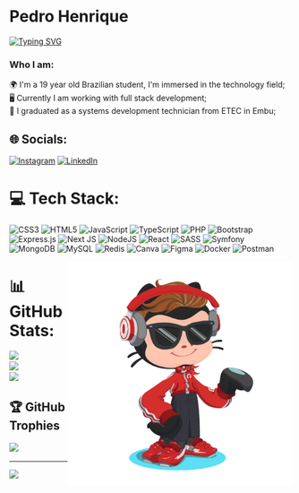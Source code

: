 # Pedro Henrique
[![Typing SVG](https://readme-typing-svg.herokuapp.com?font=Fira+Code&pause=1000&random=false&width=435&lines=Hello+there!%F0%9F%91%8B;Welcome+to+my+Github+!+%E2%9C%A8;Nice+to+meet+you+!%F0%9F%98%8A)](https://git.io/typing-svg)
### Who I am:
🌍 I'm a 19 year old Brazilian student, I'm immersed in the technology field;<br>🖥️ Currently I am working with full stack development;<br>🏫 I graduated as a systems development technician from ETEC in Embu;<br>


## 🌐 Socials:
[![Instagram](https://img.shields.io/badge/Instagram-%23E4405F.svg?logo=Instagram&logoColor=white)](https://instagram.com/p_19hgs) [![LinkedIn](https://img.shields.io/badge/LinkedIn-%230077B5.svg?logo=linkedin&logoColor=white)](https://linkedin.com/in/https://www.linkedin.com/in/phgs2004/) 

# 💻 Tech Stack:
![CSS3](https://img.shields.io/badge/css3-%231572B6.svg?style=for-the-badge&logo=css3&logoColor=white) ![HTML5](https://img.shields.io/badge/html5-%23E34F26.svg?style=for-the-badge&logo=html5&logoColor=white) ![JavaScript](https://img.shields.io/badge/javascript-%23323330.svg?style=for-the-badge&logo=javascript&logoColor=%23F7DF1E) ![TypeScript](https://img.shields.io/badge/typescript-%23007ACC.svg?style=for-the-badge&logo=typescript&logoColor=white) ![PHP](https://img.shields.io/badge/php-%23777BB4.svg?style=for-the-badge&logo=php&logoColor=white) ![Bootstrap](https://img.shields.io/badge/bootstrap-%238511FA.svg?style=for-the-badge&logo=bootstrap&logoColor=white) ![Express.js](https://img.shields.io/badge/express.js-%23404d59.svg?style=for-the-badge&logo=express&logoColor=%2361DAFB) ![Next JS](https://img.shields.io/badge/Next-black?style=for-the-badge&logo=next.js&logoColor=white) ![NodeJS](https://img.shields.io/badge/node.js-6DA55F?style=for-the-badge&logo=node.js&logoColor=white) ![React](https://img.shields.io/badge/react-%2320232a.svg?style=for-the-badge&logo=react&logoColor=%2361DAFB) ![SASS](https://img.shields.io/badge/SASS-hotpink.svg?style=for-the-badge&logo=SASS&logoColor=white) ![Symfony](https://img.shields.io/badge/symfony-%23000000.svg?style=for-the-badge&logo=symfony&logoColor=white) ![MongoDB](https://img.shields.io/badge/MongoDB-%234ea94b.svg?style=for-the-badge&logo=mongodb&logoColor=white) ![MySQL](https://img.shields.io/badge/mysql-%2300000f.svg?style=for-the-badge&logo=mysql&logoColor=white) ![Redis](https://img.shields.io/badge/redis-%23DD0031.svg?style=for-the-badge&logo=redis&logoColor=white) ![Canva](https://img.shields.io/badge/Canva-%2300C4CC.svg?style=for-the-badge&logo=Canva&logoColor=white) ![Figma](https://img.shields.io/badge/figma-%23F24E1E.svg?style=for-the-badge&logo=figma&logoColor=white) ![Docker](https://img.shields.io/badge/docker-%230db7ed.svg?style=for-the-badge&logo=docker&logoColor=white) ![Postman](https://img.shields.io/badge/Postman-FF6C37?style=for-the-badge&logo=postman&logoColor=white)

<img align="right" width="400" height="auto" src="./img/octocat-1705589765678.png"/>

# 📊 GitHub Stats:
![](https://github-readme-stats.vercel.app/api?username=PedroDeVvV&theme=blueberry&hide_border=false&include_all_commits=false&count_private=false)<br/>
![](https://github-readme-streak-stats.herokuapp.com/?user=PedroDeVvV&theme=blueberry&hide_border=false)<br/>
![](https://github-readme-stats.vercel.app/api/top-langs/?username=PedroDeVvV&theme=blueberry&hide_border=false&include_all_commits=false&count_private=false&layout=compact)

## 🏆 GitHub Trophies
![](https://github-profile-trophy.vercel.app/?username=PedroDeVvV&theme=monokai&no-frame=false&no-bg=true&margin-w=4)

---
[![](https://visitcount.itsvg.in/api?id=PedroDeVvV&icon=0&color=0)](https://visitcount.itsvg.in)

<!-- Proudly created with GPRM ( https://gprm.itsvg.in ) -->